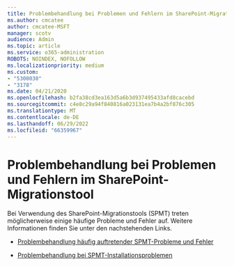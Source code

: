 ```yaml
---
title: Problembehandlung bei Problemen und Fehlern im SharePoint-Migrationstool
ms.author: cmcatee
author: cmcatee-MSFT
manager: scotv
audience: Admin
ms.topic: article
ms.service: o365-administration
ROBOTS: NOINDEX, NOFOLLOW
ms.localizationpriority: medium
ms.custom:
- "5300030"
- "3178"
ms.date: 04/21/2020
ms.openlocfilehash: b2fa38cd3ea163d5a6b3d937495433afd8cacebd
ms.sourcegitcommit: c4e8c29a94f840816a023131ea7b4a2bf876c305
ms.translationtype: MT
ms.contentlocale: de-DE
ms.lasthandoff: 06/29/2022
ms.locfileid: "66359967"
---
```

# <a name="troubleshooting-sharepoint-migration-tool-issues-and-errors"></a>Problembehandlung bei Problemen und Fehlern im SharePoint-Migrationstool

Bei Verwendung des SharePoint-Migrationstools (SPMT) treten möglicherweise einige häufige Probleme und Fehler auf. Weitere Informationen finden Sie unter den nachstehenden Links.

- [Problembehandlung häufig auftretender SPMT-Probleme und Fehler](https://docs.microsoft.com/sharepointmigration/troubleshooting-common-spmt-issues)

- [Problembehandlung bei SPMT-Installationsproblemen](https://docs.microsoft.com/sharepointmigration/spmt-install-issues)

